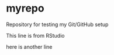 # myrepo
Repository for testing my Git/GitHub setup

This line is from RStudio

here is another line